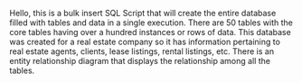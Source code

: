 Hello, this is a bulk insert SQL Script that will create the entire database filled with tables and data in a single execution. 
There are 50 tables with the core tables having over a hundred instances or rows of data. This database was created for a real estate company
so it has information pertaining to real estate agents, clients, lease listings, rental listings, etc. There is an entity relationship diagram
that displays the relationship among all the tables.
